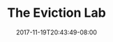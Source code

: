 ---
title: "The Eviction Lab"
date: 2017-11-19T20:43:49-08:00
type: index
photoCredit: John Moore / Getty
description: We’ve built the first nationwide database of evictions. Use our map tool to see eviction rates in your community, view rankings for places across the country, and learn about the causes and effects of residential instability.
fbImage: '/images/og/eviction-lab-home-fb.jpg'
twImage: '/images/og/eviction-lab-home-tw.jpg'
---